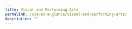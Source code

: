 ```yaml
---
title: Visual and Performing Arts
permalink: /cca-at-a-glance/visual-and-performing-arts/
description: ""
---
```

